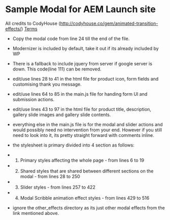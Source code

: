 Sample Modal for AEM Launch site
====================================

All credits to CodyHouse (http://codyhouse.co/gem/animated-transition-effects/)
[Terms](http://codyhouse.co/terms/)

  - Copy the modal code from line 24 till the end of the file.
  - Modernizer is included by default, take it out if its already included by WP
  - There is a fallback to include jquery from server if google server is down. This code(line 111)
  can be removed.
  - edit/use lines 28 to 41 in the html file for product icon, form fields and customising thank you message.
  - edit/use lines 64 to 85 in the main.js file for handing form UI and submission actions.
  - edit/use lines 43 to 97 in the html file for product title, description, gallery slide images and
  gallery slide contents.
  - everything else in the main.js file is for the modal and slider actions and would possibly need no intervention
  from your end. However if you still need to look into it, its pretty straight forward with comments inline.
  - the stylesheet is primary divided into 4 section as follows:
   - 1. Primary styles affecting the whole page - from lines 6 to 19
   - 2. Shared styles that are shared between different sections on the modal - from lines 28 to 250
   - 3. Slider styles - from lines 257 to 422
   - 4. Modal Scribble animation effect styles - from lines 429 to 516

  - ignore the other_effects directory as its just other modal effects from the link mentioned above.

